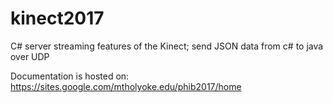 # kinect2017

C# server streaming features of the Kinect; send JSON data from c# to java over UDP

Documentation is hosted on: https://sites.google.com/mtholyoke.edu/phib2017/home
